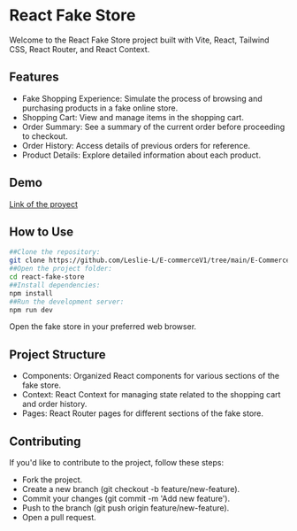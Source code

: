 # React Fake Store
Welcome to the React Fake Store project built with Vite, React, Tailwind CSS, React Router, and React Context.

## Features
- Fake Shopping Experience:
  Simulate the process of browsing and purchasing products in a fake online store.
- Shopping Cart:
  View and manage items in the shopping cart.
- Order Summary:
  See a summary of the current order before proceeding to checkout.
- Order History:
  Access details of previous orders for reference.
- Product Details:
  Explore detailed information about each product.
## Demo
[Link of the proyect](https://classy-llama-096c90.netlify.app/)

## How to Use
```bash
##Clone the repository:
git clone https://github.com/Leslie-L/E-commerceV1/tree/main/E-CommerceV1.git
##Open the project folder:
cd react-fake-store
##Install dependencies:
npm install
##Run the development server:
npm run dev
```
Open the fake store in your preferred web browser.

## Project Structure
- Components:
  Organized React components for various sections of the fake store.
- Context:
  React Context for managing state related to the shopping cart and order history.
- Pages:
  React Router pages for different sections of the fake store.
## Contributing
If you'd like to contribute to the project, follow these steps:
- Fork the project.
- Create a new branch (git checkout -b feature/new-feature).
- Commit your changes (git commit -m 'Add new feature').
- Push to the branch (git push origin feature/new-feature).
- Open a pull request.

